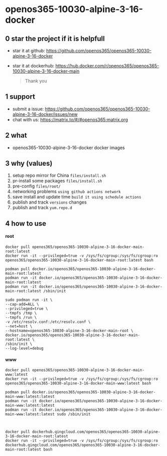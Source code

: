 # openos365-10030-alpine-3-16-docker

## 0 star the project if it is helpfull

* star it at github: https://github.com/openos365/openos365-10030-alpine-3-16-docker
* star it at dockerhub: https://hub.docker.com/r/openos365/openos365-10030-alpine-3-16-docker-main

  > Thank you

## 1 support

* submit a issue: https://github.com/openos365/openos365-10030-alpine-3-16-docker/issues/new
* chat with us: https://matrix.to/#/#openos365:matrix.org

## 2 what

* openos365-10030-alpine-3-16-docker docker images
  
## 3 why (values)

1. setup repo mirror for China `files/install.sh`
1. pr-install some packages `files/install.sh`
1. pre-config `files/root/`
1. networking problems `using github actions network`
1. save install and update time `build it using schedule actions`
1. publish and track `versions` changes
1. publish and track `yum.repo.d`

## 4 how to use

#### root
```
docker pull openos365/openos365-10030-alpine-3-16-docker-main-root:latest
docker run -it --privileged=true -v /sys/fs/cgroup:/sys/fs/cgroup:ro openos365/openos365-10030-alpine-3-16-docker-main-root:latest bash

podman pull docker.io/openos365/openos365-10030-alpine-3-16-docker-main-root:latest
podman run -it docker.io/openos365/openos365-10030-alpine-3-16-docker-main-root:latest
podman run -it docker.io/openos365/openos365-10030-alpine-3-16-docker-main-root:latest /sbin/init

sudo podman run -it \
--cap-add=ALL \
--privileged=true \
--tmpfs /tmp \
--tmpfs /run \
-v /etc/resolv.conf:/etc/resolv.conf \
--net=host \
--hostname=openos365-10030-alpine-3-16-docker-main-root \
docker.io/openos365/openos365-10030-alpine-3-16-docker-main-root:latest \
/sbin/init \
--log-level=debug

```
#### www

```
docker pull openos365/openos365-10030-alpine-3-16-docker-main-www:latest
docker run -it --privileged=true -v /sys/fs/cgroup:/sys/fs/cgroup:ro openos365/openos365-10030-alpine-3-16-docker-main-www:latest bash

podman pull docker.io/openos365/openos365-10030-alpine-3-16-docker-main-www:latest:latest
podman run -it docker.io/openos365/openos365-10030-alpine-3-16-docker-main-www:latest:latest
podman run -it docker.io/openos365/openos365-10030-alpine-3-16-docker-main-www:latest:latest sudo /sbin/init



docker pull dockerhub.qingcloud.com/openos365/openos365-10030-alpine-3-16-docker-main-root:latest
docker run -it --privileged=true -v /sys/fs/cgroup:/sys/fs/cgroup:ro dockerhub.qingcloud.com/openos365/openos365-10030-alpine-3-16-docker-main-root:latest bash


```
